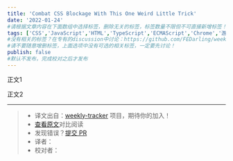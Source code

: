```yaml
---
title: 'Combat CSS Blockage With This One Weird Little Trick'
date: '2022-01-24'
#请根据文章内容在下面数组中选择标签，删除无关的标签，标签数量不限但不可直接新增标签！
tags: ['CSS','JavaScript','HTML','TypeScript','ECMAScript','Chrome','游览器','网络','React','Vue','webpack','Babel','Vite','Node','HTTP','Rollup','Parcel','Tool']
#没有相关的标签？在专有的discussion中讨论：https://github.com/FEDarling/weekly-tracker/discussions/51#discussion-3827174
#请不要随意增删标签，上面选项中没有可选的相关标签，一定要先讨论！
publish: false
#默认不发布，完成校对之后才发布
---
```


正文1

<!--以上是预览信息，图片一张或限制百字左右，前者优先，全文请使用二级及以下标题-->
<!-- more -->


正文2

---
> * 译文出自：[weekly-tracker](https://github.com/FEDarling/weekly-tracker) 项目，期待你的加入！
> * [查看原文](https://calendar.perfplanet.com/2021/combat-css-blockage-with-this-one-weird-little-trick/?utm_source=CSS-Weekly&utm_campaign=Issue-485&utm_medium=web)对比阅读
> * 发现错误？[提交 PR](https://github.com/FEDarling/weekly-tracker/blob/main/weeklys/css_weekly/485/combat_css_blockage_with_this_one_weird_little_trick.md)
> * 译者：[]()
> * 校对者：[]()